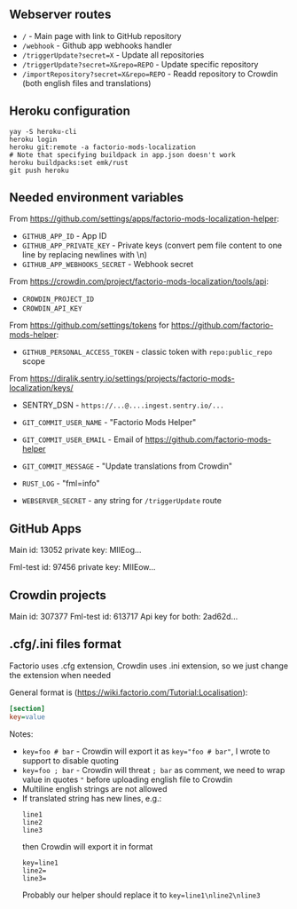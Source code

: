 ## Webserver routes
* `/` - Main page with link to GitHub repository
* `/webhook` - Github app webhooks handler
* `/triggerUpdate?secret=X` - Update all repositories
* `/triggerUpdate?secret=X&repo=REPO` - Update specific repository
* `/importRepository?secret=X&repo=REPO` - Readd repository to Crowdin (both english files and translations)


## Heroku configuration
```
yay -S heroku-cli
heroku login
heroku git:remote -a factorio-mods-localization
# Note that specifying buildpack in app.json doesn't work
heroku buildpacks:set emk/rust
git push heroku
```


## Needed environment variables
From https://github.com/settings/apps/factorio-mods-localization-helper:
* `GITHUB_APP_ID` - App ID
* `GITHUB_APP_PRIVATE_KEY` - Private keys (convert pem file content to one line by replacing newlines with \n)
* `GITHUB_APP_WEBHOOKS_SECRET` - Webhook secret

From https://crowdin.com/project/factorio-mods-localization/tools/api:
* `CROWDIN_PROJECT_ID`
* `CROWDIN_API_KEY`

From https://github.com/settings/tokens for https://github.com/factorio-mods-helper:
* `GITHUB_PERSONAL_ACCESS_TOKEN` - classic token with `repo:public_repo` scope

From https://diralik.sentry.io/settings/projects/factorio-mods-localization/keys/
* SENTRY_DSN - `https://...@....ingest.sentry.io/...`

* `GIT_COMMIT_USER_NAME` - "Factorio Mods Helper"
* `GIT_COMMIT_USER_EMAIL` - Email of https://github.com/factorio-mods-helper
* `GIT_COMMIT_MESSAGE` - "Update translations from Crowdin"

* `RUST_LOG` - "fml=info"
* `WEBSERVER_SECRET` - any string for `/triggerUpdate` route


## GitHub Apps
Main
id: 13052
private key: MIIEog...

Fml-test
id: 97456
private key: MIIEow...

## Crowdin projects
Main id: 307377
Fml-test id: 613717
Api key for both: 2ad62d...


## .cfg/.ini files format
Factorio uses .cfg extension, Crowdin uses .ini extension, so we just change the extension when needed

General format is (https://wiki.factorio.com/Tutorial:Localisation):
```ini
[section]
key=value
```

Notes:
* `key=foo # bar` - Crowdin will export it as `key="foo # bar"`, I wrote to support to disable quoting 
* `key=foo ; bar` - Crowdin will threat `; bar` as comment, we need to wrap value in quotes `"` before uploading english file to Crowdin
* Multiline english strings are not allowed
* If translated string has new lines, e.g.:
  ```
  line1
  line2
  line3
  ```
  then Crowdin will export it in format
  ```
  key=line1
  line2=
  line3=
  ```
  Probably our helper should replace it to `key=line1\nline2\nline3`
